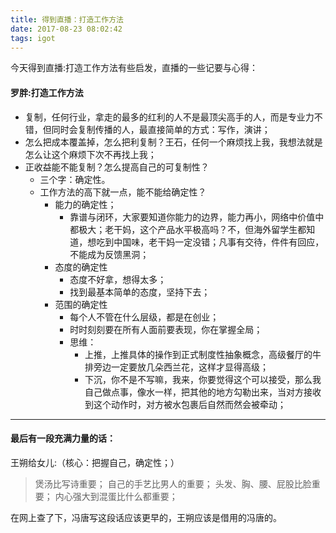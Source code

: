 ```yaml
---
title: 得到直播：打造工作方法
date: 2017-08-23 08:02:42
tags: igot
---
```

今天得到直播:打造工作方法有些启发，直播的一些记要与心得：

#### 罗胖:打造工作方法 ####


- 复制，任何行业，拿走的最多的红利的人不是最顶尖高手的人，而是专业力不错，但同时会复制传播的人，最直接简单的方式：写作，演讲；
- 怎么把成本覆盖掉，怎么把利复制？王石，任何一个麻烦找上我，我想法就是怎么让这个麻烦下次不再找上我；
- 正收益能不能复制？怎么提高自己的可复制性？
	- 三个字：确定性。
	- 工作方法的高下就一点，能不能给确定性？
		- 能力的确定性；
			- 靠谱与闭环，大家要知道你能力的边界，能力再小，网络中价值中都极大；老干妈，这个产品水平极高吗？不，但海外留学生都知道，想吃到中国味，老干妈一定没错；凡事有交待，件件有回应，不能成为反馈黑洞；
		- 态度的确定性
			- 态度不好拿，想得太多；
			- 找到最基本简单的态度，坚持下去；
		- 范围的确定性
			- 每个人不管在什么层级，都是在创业；
			- 时时刻刻要在所有人面前要表现，你在掌握全局；
			- 思维：
				- 上推，上推具体的操作到正式制度性抽象概念，高级餐厅的牛排旁边一定要放几朵西兰花，这样才显得高级；
				- 下沉，你不是不写嘛，我来，你要觉得这个可以接受，那么我自己做点事，像水一样，把其他的地方勾勒出来，当对方接收到这个动作时，对方被水包裹后自然而然会被牵动；

----------

#### 最后有一段充满力量的话： ####
王朔给女儿:（核心：把握自己，确定性；）
>煲汤比写诗重要；
自己的手艺比男人的重要；
头发、胸、腰、屁股比脸重要；
内心强大到混蛋比什么都重要；

在网上查了下，冯唐写这段话应该更早的，王朔应该是借用的冯唐的。
